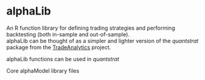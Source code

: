 alphaLib
========
An R function library for defining trading strategies and performing backtesting (both in-sample and out-of-sample).  
alphaLib can be thought of as a simpler and lighter version of the *quantstrat* package from the [TradeAnalytics][1] project.  

alphaLib functions can be used in  *quantstrat*

Core alphaModel library files

[1]: https://r-forge.r-project.org/R/?group_id=316

